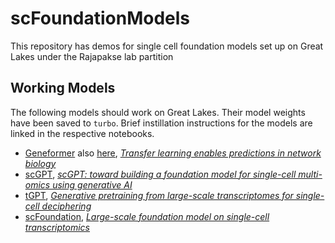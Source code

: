 # scFoundationModels
This repository has demos for single cell foundation models set up on Great Lakes under the Rajapakse lab partition

## Working Models

The following models should work on Great Lakes. Their model weights have been saved to `turbo`. Brief instillation instructions for the models are linked in the respective notebooks.

- [Geneformer](https://github.com/Jpickard1/scFoundationModels/blob/main/notebooks/MWE/Geneformer.ipynb) also [here](https://github.com/CooperStansbury/geneformer_dev), _[Transfer learning enables predictions in network biology](https://www.nature.com/articles/s41586-023-06139-9)_
- [scGPT](https://github.com/Jpickard1/scFoundationModels/blob/main/notebooks/MWE/scGPT2.ipynb), _[scGPT: toward building a foundation model for single-cell multi-omics using generative AI](https://www.nature.com/articles/s41592-024-02201-0)_
- [tGPT](https://github.com/Jpickard1/scFoundationModels/blob/main/notebooks/MWE/tGPT.ipynb), _[Generative pretraining from large-scale transcriptomes for single-cell deciphering](https://www.sciencedirect.com/science/article/pii/S2589004223006132)_
- [scFoundation](https://github.com/Jpickard1/scFoundationModels/blob/main/notebooks/MWE/scFoundation.ipynb), _[Large-scale foundation model on single-cell transcriptomics](https://www.nature.com/articles/s41592-024-02305-7)_
